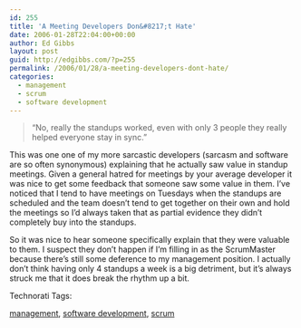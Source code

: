 ```yaml
---
id: 255
title: 'A Meeting Developers Don&#8217;t Hate'
date: 2006-01-28T22:04:00+00:00
author: Ed Gibbs
layout: post
guid: http://edgibbs.com/?p=255
permalink: /2006/01/28/a-meeting-developers-dont-hate/
categories:
  - management
  - scrum
  - software development
---
```

> &#8220;No, really the standups worked, even with only 3 people they really helped everyone stay in sync.&#8221;

This was one one of my more sarcastic developers (sarcasm and software are so often synonymous) explaining that he actually saw value in standup meetings. Given a general hatred for meetings by your average developer it was nice to get some feedback that someone saw some value in them. I&#8217;ve noticed that I tend to have meetings on Tuesdays when the standups are scheduled and the team doesn&#8217;t tend to get together on their own and hold the meetings so I&#8217;d always taken that as partial evidence they didn&#8217;t completely buy into the standups. 

So it was nice to hear someone specifically explain that they were valuable to them. I suspect they don&#8217;t happen if I&#8217;m filling in as the ScrumMaster because there&#8217;s still some deference to my management position. I actually don&#8217;t think having only 4 standups a week is a big detriment, but it&#8217;s always struck me that it does break the rhythm up a bit.

<!-- Technorati Tags Start -->

Technorati Tags:
  
<a href="http://technorati.com/tag/management" rel="tag">management</a>, <a href="http://technorati.com/tag/software%20development" rel="tag">software development</a>, <a href="http://technorati.com/tag/scrum" rel="tag">scrum</a> 

<!-- Technorati Tags End -->